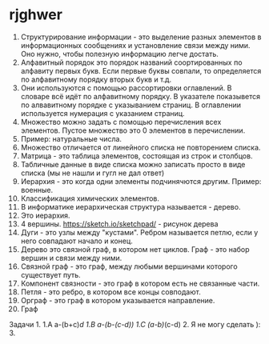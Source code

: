 # rjghwer
1. Структурирование информации - это выделение разных элементов в информационных сообщениях и установление связи между ними. Оно нужно, чтобы полезную информацию легче достать.
2. Алфавитный порядок это порядок названий соортированных по алфавиту первых букв. Если первые буквы совпали, то определяется по алфавитному порядку вторых букв и т.д.
3. Они используются с помощью рассортировки оглавлений. В словаре всё идёт по алфавитному порядку. В указателе показывется по алвавитному порядке с указыванием страниц. В оглавлении используется нумерация с указанием страниц.
4. Множество можно задать с помощью перечисления всех элементов. Пустое множество это 0 элементов в перечислении.
5. Пример: натуральные числа.
6. Множество отличается от линейного списка не повторением списка.
7. Матрица - это таблица элементов, состоящая из строк и столбцов.
8. Табличные данные в виде списка можно записать просто в виде списка (мы не нашли и гугл не дал ответ)
9. Иерархия - это когда одни элементы подчинячются другим. Пример: военные.
10.  Классификация химических элементов.
11.  В информатике иерархическая структура называется - дерево.
12.  Это иерархия.
13.  4 вершины. https://sketch.io/sketchpad/ - рисунок дерева
14.  Дуги - это узлы между "кустами". Ребром называется петлю, если у него совпадают начало и конец. 
15.  Дерево это связной граф, в котором нет циклов. Граф - это набор вершин и связи между ними.
16.  Связной граф - это граф, между любыми вершинами которого существует путь.
17.  Компонент связности - это граф в котором есть не связанные части.
18.  Петля - это ребро, в котором все концы совподают.
19.  Орграф - это граф в котором указывается направление.
20.  Граф

Задачи
1.
1.A a-(b+c)*d
1.B a-(b-(c-d))
1.C (a-b)*(c-d)
2.  Я не могу сделать ):
3.
